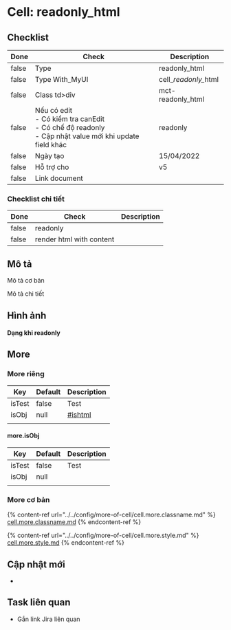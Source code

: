 # Cell: readonly\_html

## Checklist

<table><thead><tr><th data-type="checkbox">Done</th><th>Check</th><th>Description</th></tr></thead><tbody><tr><td>false</td><td>Type</td><td>readonly_html</td></tr><tr><td>false</td><td>Type With_MyUI</td><td>cell_<em>readonly_</em>html</td></tr><tr><td>false</td><td>Class td>div</td><td>mct-readonly_html</td></tr><tr><td>false</td><td>Nếu có edit <br>- Có kiểm tra canEdit<br>- Có chế độ readonly<br>- Cập nhật value mới khi update field khác</td><td>readonly</td></tr><tr><td>false</td><td>Ngày tạo</td><td>15/04/2022</td></tr><tr><td>false</td><td>Hỗ trợ cho</td><td>v5</td></tr><tr><td>false</td><td>Link document</td><td></td></tr></tbody></table>

### Checklist chi tiết

<table><thead><tr><th data-type="checkbox">Done</th><th>Check</th><th>Description</th></tr></thead><tbody><tr><td>false</td><td>readonly</td><td></td></tr><tr><td>false</td><td>render html with content</td><td></td></tr></tbody></table>

## Mô tả

Mô tả cơ bản

Mô tả chi tiết

## Hình ảnh

#### Dạng khi readonly

## More

### More riêng

| Key    | Default | Description                                        |
| ------ | ------- | -------------------------------------------------- |
| isTest | false   | Test                                               |
| isObj  | null    | [#ishtml](cell-readonly\_html.md#ishtml "mention") |
|        |         |                                                    |

#### more.isObj

| Key    | Default | Description |
| ------ | ------- | ----------- |
| isTest | false   | Test        |
| isObj  | null    |             |
|        |         |             |

### More cơ bản

{% content-ref url="../../config/more-of-cell/cell.more.classname.md" %}
[cell.more.classname.md](../../config/more-of-cell/cell.more.classname.md)
{% endcontent-ref %}

{% content-ref url="../../config/more-of-cell/cell.more.style.md" %}
[cell.more.style.md](../../config/more-of-cell/cell.more.style.md)
{% endcontent-ref %}

## Cập nhật mới

*

## Task liên quan

* Gắn link Jira liên quan
